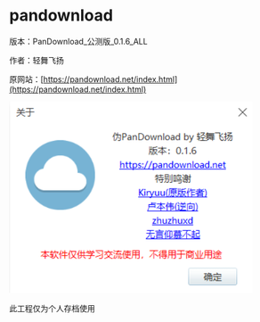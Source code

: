 # pandownload
版本：PanDownload_公测版_0.1.6_ALL

作者：轻舞飞扬

原网站：[https://pandownload.net/index.html](https://pandownload.net/index.html)

![image](https://github.com/F02B91F2CC4F/pandownload/blob/master/Snipaste_2023-06-15_20-27-43.png)

此工程仅为个人存档使用
